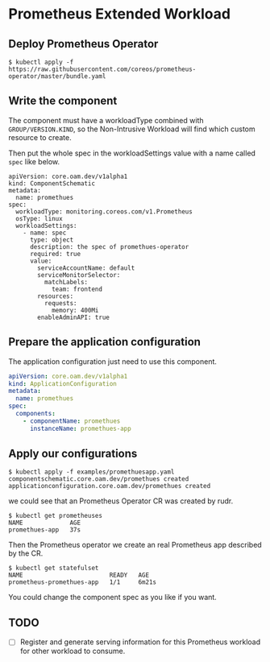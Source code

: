 # Prometheus Extended Workload

## Deploy Prometheus Operator

```shell script
$ kubectl apply -f https://raw.githubusercontent.com/coreos/prometheus-operator/master/bundle.yaml
```

## Write the component

The component must have a workloadType combined with `GROUP/VERSION.KIND`, so the Non-Intrusive Workload will find which custom resource to create.

Then put the whole spec in the workloadSettings value with a name called `spec` like below.

```
apiVersion: core.oam.dev/v1alpha1
kind: ComponentSchematic
metadata:
  name: promethues
spec:
  workloadType: monitoring.coreos.com/v1.Prometheus
  osType: linux
  workloadSettings:
    - name: spec
      type: object
      description: the spec of promethues-operator
      required: true
      value:
        serviceAccountName: default
        serviceMonitorSelector:
          matchLabels:
            team: frontend
        resources:
          requests:
            memory: 400Mi
        enableAdminAPI: true
```

## Prepare the application configuration

The application configuration just need to use this component. 

```yaml
apiVersion: core.oam.dev/v1alpha1
kind: ApplicationConfiguration
metadata:
  name: promethues
spec:
  components:
    - componentName: promethues
      instanceName: promethues-app
```

## Apply our configurations

```shell script
$ kubectl apply -f examples/promethuesapp.yaml
componentschematic.core.oam.dev/promethues created
applicationconfiguration.core.oam.dev/promethues created
```

we could see that an Prometheus Operator CR was created by rudr.

```shell script
$ kubectl get prometheuses
NAME             AGE
promethues-app   37s
```

Then the Prometheus operator we create an real Prometheus app described by the CR.

```shell script
$ kubectl get statefulset
NAME                        READY   AGE
prometheus-promethues-app   1/1     6m21s
```

You could change the component spec as you like if you want.

## TODO

- [ ] Register and generate serving information for this Prometheus workload for other workload to consume. 